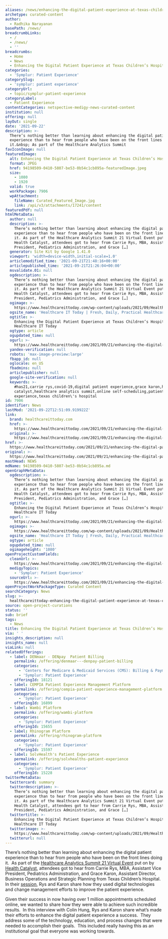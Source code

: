 ```yaml
---
aliases: /news/enhancing-the-digital-patient-experience-at-texas-childrens-hospital
archetype: curated-content
author:
  - Radhika Narayanan
basePath: /news/
breadcrumbLinks:
  - /
  - /news/
  - ''
breadcrumbs:
  - Home
  - News
  - Enhancing the Digital Patient Experience at Texas Children’s Hospital
categories:
  - 'Symplur: Patient Experience'
categorySlug:
  - 'symplur: patient experience'
categoryUrl:
  - topic/symplur-patient-experience
categoryLabel:
  - Patient Experience
contentCategories: netspective-medigy-news-curated-content
institution: null
offering: null
layOut: single
date: '2021-09-22'
description: >-
  There’s nothing better than learning about enhancing the digital patient
  experience than to hear from people who have been on the front lines doing
  it.&nbsp; As part of the Healthcare Analytics Summit
favIconImage: null
featuredImage:
  alt: Enhancing the Digital Patient Experience at Texas Children’s Hospital
  format: JPEG
  href: 94198509-0410-5807-be53-0b54c1cb895a-featuredImage.jpeg
  size:
    - 1080
    - 1920
  valid: true
  workPackage: 7906
  wpAttachment:
    fileName: Curated_Featured_Image.jpg
    link: /api/v3/attachments/17241/content
featuredPdf: null
htmlMetaData:
  author: null
  description: >-
    There’s nothing better than learning about enhancing the digital patient
    experience than to hear from people who have been on the front lines doing
    it. As part of the Healthcare Analytics Summit 21 Virtual Event put on by
    Health Catalyst, attendees got to hear from Carrie Rys, MBA, Assistant Vice
    President, Pediatrics Administration, and Grace […]
  generator: Site Kit by Google 1.41.0
  viewport: 'width=device-width,initial-scale=1.0'
  articlemodified_time: '2021-09-21T21:48:16+00:00'
  articlepublished_time: '2021-09-21T21:26:04+00:00'
  msvalidate.01: null
  ogdescription: >-
    There’s nothing better than learning about enhancing the digital patient
    experience than to hear from people who have been on the front lines doing
    it. As part of the Healthcare Analytics Summit 21 Virtual Event put on by
    Health Catalyst, attendees got to hear from Carrie Rys, MBA, Assistant Vice
    President, Pediatrics Administration, and Grace […]
  ogimage: >-
    https://www.healthcareittoday.com/wp-content/uploads/2021/09/Health-Catalyst-Sep-2021.jpg
  ogsite_name: 'Healthcare IT Today | Fresh, Daily, Practical Healthcare IT Insights'
  ogtitle: >-
    Enhancing the Digital Patient Experience at Texas Children’s Hospital |
    Healthcare IT Today
  ogtype: article
  ogupdated_time: null
  ogurl: >-
    https://www.healthcareittoday.com/2021/09/21/enhancing-the-digital-patient-experience-at-texas-childrens-hospital/
  yandex-verification: null
  robots: 'max-image-preview:large'
  fbapp_id: null
  oglocale: en_US
  fbadmins: null
  articlepublisher: null
  google-site-verification: null
  keywords: >-
    #has21,carrie rys,covid-19,digital patient experience,grace karon,health
    catalyst,healthcare analytics summit,online self-scheduling,patient
    experience,texas children\'s hospital
id: 7906
identifier: News
lastMod: '2021-09-22T12:51:09.919922Z'
link:
  brand: healthcareittoday.com
  href: >-
    https://www.healthcareittoday.com/2021/09/21/enhancing-the-digital-patient-experience-at-texas-childrens-hospital/
  original: >-
    https://www.healthcareittoday.com/2021/09/21/enhancing-the-digital-patient-experience-at-texas-childrens-hospital/
href: >-
  https://www.healthcareittoday.com/2021/09/21/enhancing-the-digital-patient-experience-at-texas-childrens-hospital/
original: >-
  https://www.healthcareittoday.com/2021/09/21/enhancing-the-digital-patient-experience-at-texas-childrens-hospital/
mastHead: NEWS
mdName: 94198509-0410-5807-be53-0b54c1cb895a.md
openGraphMetaData:
  ogdescription: >-
    There’s nothing better than learning about enhancing the digital patient
    experience than to hear from people who have been on the front lines doing
    it. As part of the Healthcare Analytics Summit 21 Virtual Event put on by
    Health Catalyst, attendees got to hear from Carrie Rys, MBA, Assistant Vice
    President, Pediatrics Administration, and Grace […]
  ogtitle: >-
    Enhancing the Digital Patient Experience at Texas Children’s Hospital |
    Healthcare IT Today
  ogurl: >-
    https://www.healthcareittoday.com/2021/09/21/enhancing-the-digital-patient-experience-at-texas-childrens-hospital/
  ogimage: >-
    https://www.healthcareittoday.com/wp-content/uploads/2021/09/Health-Catalyst-Sep-2021.jpg
  ogsite_name: 'Healthcare IT Today | Fresh, Daily, Practical Healthcare IT Insights'
  ogtype: article
  ogupdated_time: null
  ogimageheight: '1080'
openProjectCustomFields:
  cleanUrl: >-
    https://www.healthcareittoday.com/2021/09/21/enhancing-the-digital-patient-experience-at-texas-childrens-hospital/
  medigyTopics:
    - 'Symplur: Patient Experience'
  sourceUrl: >-
    https://www.healthcareittoday.com/2021/09/21/enhancing-the-digital-patient-experience-at-texas-childrens-hospital/
openProjectWorkPackageType: Curated Content
searchCategory: News
slug: >-
  healthcareittoday-enhancing-the-digital-patient-experience-at-texas-childrens-hospital
source: open-project-curations
status: ''
sub: brief
tags:
  - News
title: Enhancing the Digital Patient Experience at Texas Children’s Hospital
via: ' '
insights_description: null
insights_name: null
viaLink: null
relatedOfferings:
  - label: DENmaar - DENpay  Patient Billing
    permalink: /offering/denmaar---denpay-patient-billing
    categories:
      - 'Centers for Medicare & Medicaid Services (CMS): Billing & Payments'
      - 'Symplur: Patient Experience'
    offeringId: 18121
  - label: CEMPIA Patient Experience Management Platform
    permalink: /offering/cempia-patient-experience-management-platform
    categories:
      - 'Symplur: Patient Experience'
    offeringId: 16899
  - label: Wambi Platform
    permalink: /offering/wambi-platform
    categories:
      - 'Symplur: Patient Experience'
    offeringId: 15655
  - label: Rhinogram Platform
    permalink: /offering/rhinogram-platform
    categories:
      - 'Symplur: Patient Experience'
    offeringId: 15597
  - label: SolvHealth's Patient Experience
    permalink: /offering/solvhealths-patient-experience
    categories:
      - 'Symplur: Patient Experience'
    offeringId: 15228
twitterMetaData:
  twittercard: summary
  twitterdescription: >-
    There’s nothing better than learning about enhancing the digital patient
    experience than to hear from people who have been on the front lines doing
    it. As part of the Healthcare Analytics Summit 21 Virtual Event put on by
    Health Catalyst, attendees got to hear from Carrie Rys, MBA, Assistant Vice
    President, Pediatrics Administration, and Grace […]
  twittertitle: >-
    Enhancing the Digital Patient Experience at Texas Children’s Hospital |
    Healthcare IT Today
  twitterimage: >-
    https://www.healthcareittoday.com/wp-content/uploads/2021/09/Health-Catalyst-Sep-2021.jpg
  twitterurl: null
---
```

<p>There’s nothing better than learning about enhancing the digital patient experience than to hear from people who have been on the front lines doing it.&nbsp; As part of the <a href="https://hasummit.com/">Healthcare Analytics Summit 21 Virtual Event</a> put on by <a href="https://www.healthcatalyst.com/">Health Catalyst</a>, attendees got to hear from Carrie Rys, MBA, Assistant Vice President, Pediatrics Administration, and Grace Karon, Assistant Director, Business Operations and Strategic Planning from Texas Children’s Hospital.&nbsp; In their <a href="https://hasummit.com/sessions/digital-technologies-transform-ambulatory-operations/">session</a>, Rys and Karon share how they used digital technologies and change management efforts to improve the patient experience.</p><p>Given their success in now having over 1 million appointments scheduled online, we wanted to share how they were able to achieve such incredible results.&nbsp; In this interview with Colin Hung, Rys and Karon share what’s made their efforts to enhance the digital patient experience a success.&nbsp; They address some of the technology, education, and process changes that were needed to accomplish their goals.&nbsp; This included really having this as an institutional goal that everyone was working towards.</p>